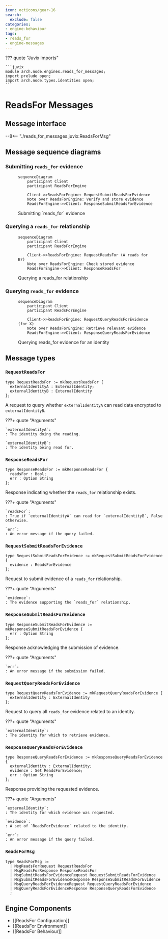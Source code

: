 ```yaml
---
icon: octicons/gear-16
search:
  exclude: false
categories:
- engine-behaviour
tags:
- reads_for
- engine-messages
---
```


??? quote "Juvix imports"

    ```juvix
    module arch.node.engines.reads_for_messages;
    import prelude open;
    import arch.node.types.identities open;
    ```

# ReadsFor Messages

## Message interface

--8<-- "./reads_for_messages.juvix:ReadsForMsg"

## Message sequence diagrams

### Submitting `reads_for` evidence

<!-- --8<-- [start:message-sequence-diagram-submit] -->
<figure markdown="span">

```mermaid
sequenceDiagram
    participant Client
    participant ReadsForEngine

    Client->>ReadsForEngine: RequestSubmitReadsForEvidence
    Note over ReadsForEngine: Verify and store evidence
    ReadsForEngine->>Client: ResponseSubmitReadsForEvidence
```

<figcaption markdown="span">
Submitting `reads_for` evidence
</figcaption>
</figure>
<!-- --8<-- [end:message-sequence-diagram-submit] -->

### Querying a `reads_for` relationship

<!-- --8<-- [start:message-sequence-diagram-query-relationship] -->
<figure markdown="span">

```mermaid
sequenceDiagram
    participant Client
    participant ReadsForEngine

    Client->>ReadsForEngine: RequestReadsFor (A reads for B?)
    Note over ReadsForEngine: Check stored evidence
    ReadsForEngine->>Client: ResponseReadsFor
```

<figcaption markdown="span">
Querying a reads_for relationship
</figcaption>
</figure>
<!-- --8<-- [end:message-sequence-diagram-query-relationship] -->

  ### Querying `reads_for` evidence

<!-- --8<-- [start:message-sequence-diagram-query-evidence] -->
<figure markdown="span">

```mermaid
sequenceDiagram
    participant Client
    participant ReadsForEngine

    Client->>ReadsForEngine: RequestQueryReadsForEvidence (for X)
    Note over ReadsForEngine: Retrieve relevant evidence
    ReadsForEngine->>Client: ResponseQueryReadsForEvidence
```

<figcaption markdown="span">
Querying reads_for evidence for an identity
</figcaption>
</figure>
<!-- --8<-- [end:message-sequence-diagram-query-evidence] -->

## Message types

### `RequestReadsFor`

```juvix
type RequestReadsFor := mkRequestReadsFor {
  externalIdentityA : ExternalIdentity;
  externalIdentityB : ExternalIdentity
};
```

A request to query whether `externalIdentityA` can read data encrypted to
`externalIdentityB`.

???+ quote "Arguments"

    `externalIdentityA`:
    : The identity doing the reading.

    `externalIdentityB`:
    : The identity being read for.

### `ResponseReadsFor`

```juvix
type ResponseReadsFor := mkResponseReadsFor {
  readsFor : Bool;
  err : Option String
};
```

Response indicating whether the `reads_for` relationship exists.

???+ quote "Arguments"

    `readsFor`:
    : True if `externalIdentityA` can read for `externalIdentityB`, False otherwise.

    `err`:
    : An error message if the query failed.

### `RequestSubmitReadsForEvidence`

```juvix
type RequestSubmitReadsForEvidence := mkRequestSubmitReadsForEvidence {
  evidence : ReadsForEvidence
};
```

Request to submit evidence of a `reads_for` relationship.

???+ quote "Arguments"

    `evidence`:
    : The evidence supporting the `reads_for` relationship.

### `ResponseSubmitReadsForEvidence`

```juvix
type ResponseSubmitReadsForEvidence := mkResponseSubmitReadsForEvidence {
  err : Option String
};
```

Response acknowledging the submission of evidence.

???+ quote "Arguments"

    `err`:
    : An error message if the submission failed.

### `RequestQueryReadsForEvidence`

```juvix
type RequestQueryReadsForEvidence := mkRequestQueryReadsForEvidence {
  externalIdentity : ExternalIdentity
};
```

Request to query all `reads_for` evidence related to an identity.

???+ quote "Arguments"

    `externalIdentity`:
    : The identity for which to retrieve evidence.

### `ResponseQueryReadsForEvidence`

```juvix
type ResponseQueryReadsForEvidence := mkResponseQueryReadsForEvidence {
  externalIdentity : ExternalIdentity;
  evidence : Set ReadsForEvidence;
  err : Option String
};
```

Response providing the requested evidence.

???+ quote "Arguments"

    `externalIdentity`:
    : The identity for which evidence was requested.

    `evidence`:
    : A set of `ReadsForEvidence` related to the identity.

    `err`:
    : An error message if the query failed.

### `ReadsForMsg`

<!-- --8<-- [start:ReadsForMsg] -->
```juvix
type ReadsForMsg :=
  | MsgReadsForRequest RequestReadsFor
  | MsgReadsForResponse ResponseReadsFor
  | MsgSubmitReadsForEvidenceRequest RequestSubmitReadsForEvidence
  | MsgSubmitReadsForEvidenceResponse ResponseSubmitReadsForEvidence
  | MsgQueryReadsForEvidenceRequest RequestQueryReadsForEvidence
  | MsgQueryReadsForEvidenceResponse ResponseQueryReadsForEvidence
  ;
```
<!-- --8<-- [start:ReadsForMsg] -->

## Engine Components

- [[ReadsFor Configuration]]
- [[ReadsFor Environment]]
- [[ReadsFor Behaviour]]
